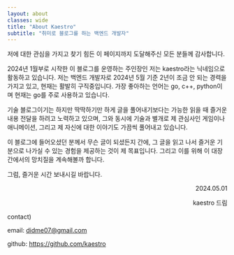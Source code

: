 ```yaml
---
layout: about
classes: wide
title: "About Kaestro"
subtitle: "취미로 블로그를 하는 백엔드 개발자"
---
```


저에 대한 관심을 가지고 찾기 힘든 이 페이지까지 도달해주신 모든 분들께 감사합니다.

2024년 1월부로 시작한 이 블로그를 운영하는 주인장인 저는 kaestro라는 닉네임으로 활동하고 있습니다. 저는 백엔드 개발자로 2024년 5월 기준 2년이 조금 안 되는 경력을 가지고 있고, 현재는 활발히 구직중입니다. 가장 좋아하는 언어는 go, c++, python이며 현재는 go를 주로 사용하고 있습니다.

기술 블로그이기는 하지만 딱딱하기만 하게 글을 풀어내기보다는 가능한 읽을 때 즐거운 내용 전달을 하려고 노력하고 있으며, 그와 동시에 기술과 별개로 제 관심사인 게임이나 애니메이션, 그리고 제 자신에 대한 이야기도 가끔씩 풀어내고 있습니다.

이 블로그에 들어오셨던 분께서 무슨 글이 되셨든지 간에, 그 글을 읽고 나서 즐거운 기분으로 나가실 수 있는 경험을 제공하는 것이 제 목표입니다. 그리고 이를 위해 이 대장간에서의 망치질을 계속해볼까 합니다.

그럼, 즐거운 시간 보내시길 바랍니다.

<div style="text-align: right">
<p>2024.05.01</p>
<p>kaestro 드림</p>
</div>

contact)

email: <didme07@gmail.com>

github: <https://github.com/kaestro>
